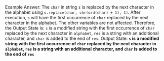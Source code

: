 Example Answer:
The `char` in string `s` is replaced by the next character in the alphabet using `s.replace(char, chr(ord(char) + 1), 1)`. After execution, `s` will have the first occurrence of `char` replaced by the next character in the alphabet. The other variables are not affected. Therefore, the Output State is: `s` is a modified string with the first occurrence of `char` replaced by the next character in `alphabet`, `res` is a string with an additional character, and `char` is added to the end of `res`.
Output State: **`s` is a modified string with the first occurrence of `char` replaced by the next character in `alphabet`, `res` is a string with an additional character, and `char` is added to the end of `res`**